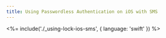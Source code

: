 ```yaml
---
title: Using Passwordless Authentication on iOS with SMS
---
```


<%= include('./_using-lock-ios-sms', { language: 'swift' }) %>
